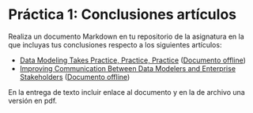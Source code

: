 # Práctica 1: Conclusiones artículos

Realiza un documento Markdown en tu repositorio de la asignatura en la que incluyas tus conclusiones respecto a los siguientes artículos:

* [Data Modeling Takes Practice, Practice, Practice](https://www.dbta.com/Columns/Database-Elaborations/Data-Modeling-Takes-Practice-Practice-Practice-119800.aspx) ([Documento offline](./Data%20Modeling%20Takes%20Practice%2C%20Practice%2C%20Practice%20-%20Database%20Trends%20and%20Applications.pdf))
* [Improving Communication Between Data Modelers and Enterprise Stakeholders](https://www.dbta.com/Editorial/Trends-and-Applications/Improving-Communication-Between-Data-Modelers-and-Enterprise-Stakeholders-118726.aspx) ([Documento offline](./Improving%20Communication%20Between%20Data%20Modelers%20and%20Enterprise%20Stakeholders%20-%20Database%20Trends%20and%20Applications.pdf))

En la entrega de texto incluir enlace al documento y en la de archivo una versión en pdf.
